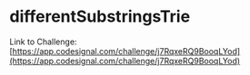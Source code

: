 # differentSubstringsTrie

Link to Challenge: [https://app.codesignal.com/challenge/j7RqxeRQ9BooqLYod](https://app.codesignal.com/challenge/j7RqxeRQ9BooqLYod)